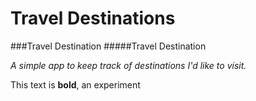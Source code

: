 # Travel Destinations

###Travel Destination
#####Travel Destination

_A simple app to keep track of destinations I'd like to visit._

This text is **bold**, an experiment
